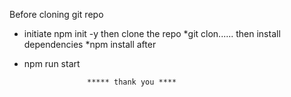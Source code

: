 Before cloning git repo 
* initiate npm init -y
  then clone the repo
*git clon......
then install dependencies
*npm install
after
* npm run start

                    ***** thank you ****
  
